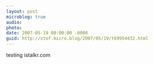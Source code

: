 ```yaml
---
layout: post
microblog: true
audio: 
photo: 
date: 2007-05-19 00:00:00 -0000
guid: http://xtof.micro.blog/2007/05/19/t69954432.html
---
```

testing istalkr.com
